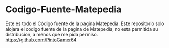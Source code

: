 # Codigo-Fuente-Matepedia
Este es todo el Código fuente de la pagina Matepedia.
Este repositorio solo alojara el codigo fuente de la pagina de Matepedia, no esta permitida su distribucion, a menos que me pida permiso.
https://github.com/PintoGamer64
